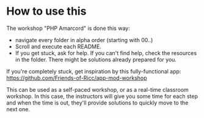 # How to use this

The workshop "PHP Amarcord" is done this way:

* navigate every folder in alpha order (starting with 00..)
* Scroll and execute each README.
* If you get stuck, ask for help. If you can't find help, check the resources in the folder. There might be solutions already prepared for you.


If you're completely stuck, get inspiration by this fully-functional app: https://github.com/Friends-of-Ricc/app-mod-workshop

This can be used as a self-paced workshop, or as a real-time classroom workshop. In this case, the instructors will give
you some time for each step and when the time is out, they'll provide solutions to quickly move to the next one.

